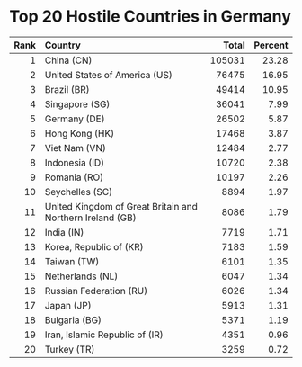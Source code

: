 # Top 20 Hostile Countries in Germany

| Rank | Country | Total | Percent |
| ---: | :------ | ----: | ------: |
| 1 | China (CN) | 105031 | 23.28 |
| 2 | United States of America (US) | 76475 | 16.95 |
| 3 | Brazil (BR) | 49414 | 10.95 |
| 4 | Singapore (SG) | 36041 | 7.99 |
| 5 | Germany (DE) | 26502 | 5.87 |
| 6 | Hong Kong (HK) | 17468 | 3.87 |
| 7 | Viet Nam (VN) | 12484 | 2.77 |
| 8 | Indonesia (ID) | 10720 | 2.38 |
| 9 | Romania (RO) | 10197 | 2.26 |
| 10 | Seychelles (SC) | 8894 | 1.97 |
| 11 | United Kingdom of Great Britain and Northern Ireland (GB) | 8086 | 1.79 |
| 12 | India (IN) | 7719 | 1.71 |
| 13 | Korea, Republic of (KR) | 7183 | 1.59 |
| 14 | Taiwan (TW) | 6101 | 1.35 |
| 15 | Netherlands (NL) | 6047 | 1.34 |
| 16 | Russian Federation (RU) | 6026 | 1.34 |
| 17 | Japan (JP) | 5913 | 1.31 |
| 18 | Bulgaria (BG) | 5371 | 1.19 |
| 19 | Iran, Islamic Republic of (IR) | 4351 | 0.96 |
| 20 | Turkey (TR) | 3259 | 0.72 |
